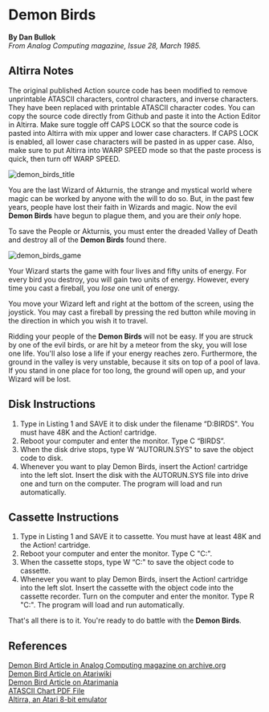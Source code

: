 <h1>Demon Birds</h1>
<strong>By Dan Bullok</strong><br/>
<i>From Analog Computing magazine, Issue 28, March 1985.</i><br/>

<h2>Altirra Notes</h2>
The original published Action source code has been modified to remove unprintable ATASCII characters, control characters, and inverse characters. They have been replaced with printable ATASCII character codes. You can copy the source code directly from Github and paste it into the Action Editor in Altirra. Make sure toggle off CAPS LOCK so that the source code is pasted into Altirra with mix upper and lower case characters. If CAPS LOCK is enabled, all lower case characters will be pasted in as upper case. Also, make sure to put Altirra into WARP SPEED mode so that the paste process is quick, then turn off WARP SPEED.

<p>
  
![demon_birds_title](https://user-images.githubusercontent.com/3913623/227612420-7d1ecac5-598d-4fba-9e3b-8854ff4eec2c.png)
  
</p>

<p>You are the last Wizard of Akturnis, the strange and mystical world where magic can be worked by anyone with the will to do so. But, in the past few years, people have lost their faith in Wizards and magic. Now the evil <strong>Demon Birds</strong> have begun to plague them, and you are their <i>only</i> hope.</p>

<p>To save the People or Akturnis, you must enter the dreaded Valley of Death and destroy all of the <strong>Demon Birds</strong> found there.</p>

<p>
  
![demon_birds_game](https://user-images.githubusercontent.com/3913623/227619883-b82f529d-96ee-4559-94fc-e8dfe8796315.png)
  
</p>

<p>Your Wizard starts the game with four lives and fifty units of energy. For every bird you destroy, you will gain two units of energy. However, every time you cast a fireball, you <i>lose</i> one unit of energy.</p>

<p>You move your Wizard left and right at the bottom of the screen, using the joystick. You may cast a fireball by pressing the red button while moving in the direction in which you wish it to travel.</p>

<p>Ridding your people of the <strong>Demon Birds</strong> will not be easy. If you are struck by one of the evil birds, or are hit by a meteor from the sky, you will lose one life. You'll also lose a life if your energy reaches zero. Furthermore, the ground in the valley is very unstable, because it sits on top of a pool of lava. If you stand in one place for too long, the ground will open up, and your Wizard will be lost.</p>

<h2>Disk Instructions</h2>
<ol>

<li>Type in Listing 1 and SAVE it to disk under the filename “D:BIRDS". You must have 48K and the Action! cartridge.</li>

<li>Reboot your computer and enter the monitor. Type C “BIRDS”.</li>

<li>When the disk drive stops, type W “AUTORUN.SYS" to save the object code to disk.</li>

<li>Whenever you want to play Demon Birds, insert the Action! cartridge into the left slot. Insert the disk with the AUTORUN.SYS file into drive one and turn on the computer. The program will load and run automatically.</li>

</ol>

<h2>Cassette Instructions</h2>
<ol>

<li>Type in Listing 1 and SAVE it to cassette. You must have at least 48K and the Action! cartridge.</li>

<li>Reboot your computer and enter the monitor. Type C "C:".</li>

<li>When the cassette stops, type W “C:" to save the object code to cassette.</li>

<li>Whenever you want to play Demon Birds, insert the Action! cartridge into the left slot. Insert the cassette with the object code into the cassette recorder. Turn on the computer and enter the monitor. Type R "C:". The program will load and run automatically.</li>

</ol>

<p>That's all there is to it. You're ready to do battle with the <strong>Demon Birds</strong>.</p>

<h2>References</h2>

<a href="https://archive.org/details/analog-computing-magazine-28/page/n43/mode/1up">Demon Bird Article in Analog Computing magazine on archive.org</a><br/>
<a href="https://atariwiki.org/wiki/Wiki.jsp?page=Demon%20Birds">Demon Bird Article on Atariwiki</a></br>
<a href="http://www.atarimania.com/game-atari-400-800-xl-xe-demon-birds_1580.html">Demon Bird Article on Atarimania</a></br>
<a href="https://www.akk.org/~flo/ATASCII.pdf">ATASCII Chart PDF File</a></br>
<a href="https://www.virtualdub.org/altirra.html">Altirra, an Atari 8-bit emulator</a></br>
